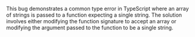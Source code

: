This bug demonstrates a common type error in TypeScript where an array of strings is passed to a function expecting a single string.  The solution involves either modifying the function signature to accept an array or modifying the argument passed to the function to be a single string.